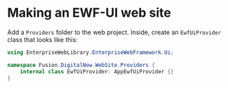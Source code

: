 # Making an EWF-UI web site

Add a `Providers` folder to the web project. Inside, create an `EwfUiProvider` class that looks like this:

```C#
using EnterpriseWebLibrary.EnterpriseWebFramework.Ui;

namespace Fusion.DigitalNow.WebSite.Providers {
	internal class EwfUiProvider: AppEwfUiProvider {}
}
```